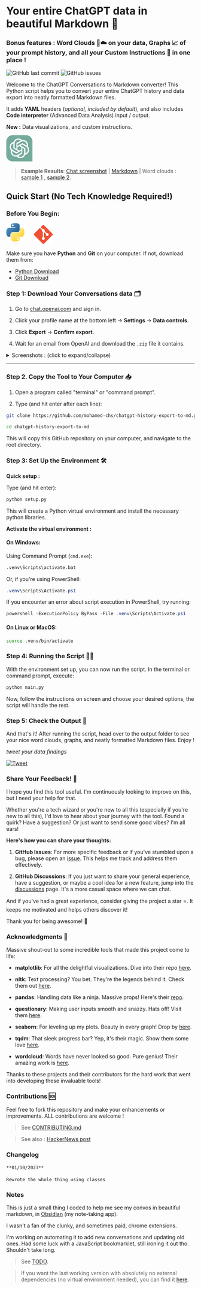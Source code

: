# Your entire ChatGPT data in beautiful Markdown 📜

### Bonus features : Word Clouds 🔡☁️ on your data, Graphs 📈 of your prompt history, and all your Custom Instructions 🤖 in one place !

![GitHub last commit](https://img.shields.io/github/last-commit/mohamed-chs/chatgpt-history-export-to-md)
![GitHub issues](https://img.shields.io/github/issues/mohamed-chs/chatgpt-history-export-to-md)

Welcome to the ChatGPT Conversations to Markdown converter! This Python script helps you to convert your entire ChatGPT history and data export into neatly formatted Markdown files.

It adds **YAML** headers (_optional, included by default_), and also includes **Code interpreter** (Advanced Data Analysis) input / output.

**New :** Data visualizations, and custom instructions.

<img src="assets/images/chatgpt-logo.svg" alt="ChatGPT Logo" width="70"/>

> **Example Results**: [Chat screenshot](assets/demo/Fibonacci.png) | [Markdown](assets/demo/Fibonacci.md) | Word clouds : [sample 1](assets/demo/wordcloud_sample.png) , [sample 2](assets/demo/wordcloud_sample2.png).

## Quick Start (No Tech Knowledge Required!)

### Before You Begin:

<img src="assets/images/python-logo.png" alt="Python Logo" width="50" style="margin-right: 20px;"/> <img src="assets/images/git-logo.png" alt="Git Logo" width="50"/>

Make sure you have **Python** and **Git** on your computer. If not, download them from:

- [Python Download](https://www.python.org/downloads/)
- [Git Download](https://git-scm.com/downloads)

### Step 1: Download Your Conversations data 🗂

1. Go to [chat.openai.com](https://chat.openai.com) and sign in.

2. Click your profile name at the bottom left -> **Settings** -> **Data controls**.

3. Click **Export** -> **Confirm export**.

4. Wait for an email from OpenAI and download the `.zip` file it contains.

<details id="download-instructions">
  <summary>Screenshots : (click to expand/collapse)</summary>

<hr>
  
1.  Sign in to ChatGPT at https://chat.openai.com

2.  At the bottom of the left side bar, click on your profile name, the on **Settings**

    ![Bottom-left Widget](assets/images/chat.openai-bottom-left-widget.png)

3.  Go to **Data controls**

    ![Settings](assets/images/chat.openai-settings.png)

4.  In the "Data Controls" menu, click on _Export data_ : **Export**

    ![Data Controls](assets/images/chat.openai-data-controls.png)

5.  In the confirmation modal click **Confirm export**

    ![Confirm Export](assets/images/chat.openai-confirm-export.png)

6.  You should get an email with your data, in 2 ~ 5 minutes (check your **inbox**)

    ![Email](assets/images/chat.openai-email.png)

7.  Click **Download data export** to download a `.zip` file containing your entire chat history and other data.

    ![ZIP File Content](assets/images/zip-file-content.png)

    [↑ Collapse](#download-instructions)

</details>

<hr>

### Step 2. Copy the Tool to Your Computer 📥

1. Open a program called "terminal" or "command prompt".

2. Type (and hit enter after each line):

```bash
git clone https://github.com/mohamed-chs/chatgpt-history-export-to-md.git
```

```bash
cd chatgpt-history-export-to-md
```

This will copy this GitHub repository on your computer, and navigate to the root directory.

### Step 3: Set Up the Environment 🛠️

**Quick setup :**

Type (and hit enter):

```bash
python setup.py
```

This will create a Python virtual environment and install the necessary python libraries.

**Activate the virtual environment :**

#### On Windows:

Using Command Prompt (`cmd.exe`):

```bash
.venv\Scripts\activate.bat
```

Or, if you're using PowerShell:

```powershell
.venv\Scripts\Activate.ps1
```

If you encounter an error about script execution in PowerShell, try running:

```powershell
powershell -ExecutionPolicy ByPass -File .venv\Scripts\Activate.ps1
```

#### On Linux or MacOS:

```bash
source .venv/bin/activate
```

### Step 4: Running the Script 🏃‍♂️

With the environment set up, you can now run the script. In the terminal or command prompt, execute:

```bash
python main.py
```

Now, follow the instructions on screen and choose your desired options, the script will handle the rest.

### Step 5: Check the Output 🎉

And that's it! After running the script, head over to the output folder to see your nice word clouds, graphs, and neatly formatted Markdown files. Enjoy !

_tweet your data findings_

[![Tweet](https://img.shields.io/twitter/url?style=social&url=https%3A%2F%2Fgithub.com%2Fyourusername%2Fyourrepository)](https://twitter.com/intent/tweet?text=So%2C%20this%20is%20what%20my%20entire%20ChatGPT%20history%20looks%20like%20...%0D%0A%0D%0Ahttp%3A%2F%2Fbit.ly%2F3ZuHCCK)

### Share Your Feedback! 💌

I hope you find this tool useful. I'm continuously looking to improve on this, but I need your help for that.

Whether you're a tech wizard or you're new to all this (especially if you're new to all this), I'd love to hear about your journey with the tool. Found a quirk? Have a suggestion? Or just want to send some good vibes? I'm all ears!

**Here's how you can share your thoughts:**

1. **GitHub Issues**: For more specific feedback or if you've stumbled upon a bug, please open an [issue](https://github.com/mohamed-chs/chatgpt-history-export-to-md/issues). This helps me track and address them effectively.

2. **GitHub Discussions**: If you just want to share your general experience, have a suggestion, or maybe a cool idea for a new feature, jump into the [discussions](https://github.com/mohamed-chs/chatgpt-history-export-to-md/discussions) page. It's a more casual space where we can chat.

And if you've had a great experience, consider giving the project a star ⭐. It keeps me motivated and helps others discover it!

Thank you for being awesome! 🌟

### Acknowledgments 🙌

Massive shout-out to some incredible tools that made this project come to life:

- **matplotlib**: For all the delightful visualizations. Dive into their repo [here](https://github.com/matplotlib/matplotlib).
- **nltk**: Text processing? You bet. They're the legends behind it. Check them out [here](https://github.com/nltk/nltk).

- **pandas**: Handling data like a ninja. Massive props! Here's their [repo](https://github.com/pandas-dev/pandas).
- **questionary**: Making user inputs smooth and snazzy. Hats off! Visit them [here](https://github.com/tmbo/questionary).
- **seaborn**: For leveling up my plots. Beauty in every graph! Drop by [here](https://github.com/mwaskom/seaborn).

- **tqdm**: That sleek progress bar? Yep, it's their magic. Show them some love [here](https://github.com/tqdm/tqdm).

- **wordcloud**: Words have never looked so good. Pure genius! Their amazing work is [here](https://github.com/amueller/word_cloud).

Thanks to these projects and their contributors for the hard work that went into developing these invaluable tools!

### Contributions 🆘

Feel free to fork this repository and make your enhancements or improvements. ALL contributions are welcome !

> See [CONTRIBUTING.md](CONTRIBUTING.md)

> See also : [HackerNews post](https://news.ycombinator.com/item?id=37636701)

### Changelog

    **01/10/2023**

    Rewrote the whole thing using classes

### Notes

This is just a small thing I coded to help me see my convos in beautiful markdown, in [Obsidian](https://obsidian.md/) (my note-taking app).

I wasn't a fan of the clunky, and sometimes paid, chrome extensions.

I'm working on automating it to add new conversations and updating old ones. Had some luck with a JavaScript bookmarklet, still ironing it out tho. Shouldn't take long.

> See [TODO](TODO.md).

> If you want the last working version with absolutely no external dependencies (no virtual environment needed), you can find it [here](https://github.com/mohamed-chs/chatgpt-history-export-to-md/tree/fe13a701fe8653c9f946b1e12979ce3bfe7104b8).

